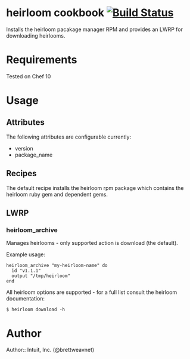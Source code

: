 # heirloom cookbook [![Build Status](https://secure.travis-ci.org/intuit/heirloom-cookbook.png?branch=master)](http://travis-ci.org/intuit/heirloom-cookbook)

Installs the heirloom pacakage manager RPM and provides an LWRP for downloading heirlooms.

# Requirements

Tested on Chef 10

# Usage

## Attributes

The following attributes are configurable currently:

 * version
 * package_name

## Recipes

The default recipe installs the heirloom rpm package which contains the heirloom ruby gem and dependent gems.

## LWRP

### heirloom\_archive

Manages heirlooms - only supported action is download (the default).

Example usage:

    heirloom_archive "my-heirloom-name" do
      id "v1.1.1"
      output "/tmp/heirloom"
    end

All heirloom options are supported - for a full list consult the heirloom documentation:

    $ heirloom download -h

# Author

Author:: Intuit, Inc. (@brettweavnet)
